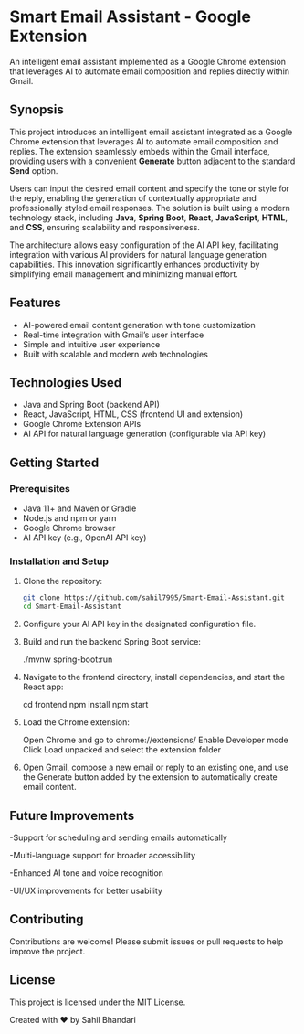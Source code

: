 # Smart Email Assistant - Google Extension

An intelligent email assistant implemented as a Google Chrome extension that leverages AI to automate email composition and replies directly within Gmail.

## Synopsis

This project introduces an intelligent email assistant integrated as a Google Chrome extension that leverages AI to automate email composition and replies. The extension seamlessly embeds within the Gmail interface, providing users with a convenient **Generate** button adjacent to the standard **Send** option.

Users can input the desired email content and specify the tone or style for the reply, enabling the generation of contextually appropriate and professionally styled email responses. The solution is built using a modern technology stack, including **Java**, **Spring Boot**, **React**, **JavaScript**, **HTML**, and **CSS**, ensuring scalability and responsiveness.

The architecture allows easy configuration of the AI API key, facilitating integration with various AI providers for natural language generation capabilities. This innovation significantly enhances productivity by simplifying email management and minimizing manual effort.

## Features

- AI-powered email content generation with tone customization
- Real-time integration with Gmail’s user interface
- Simple and intuitive user experience
- Built with scalable and modern web technologies

## Technologies Used

- Java and Spring Boot (backend API)
- React, JavaScript, HTML, CSS (frontend UI and extension)
- Google Chrome Extension APIs
- AI API for natural language generation (configurable via API key)

## Getting Started

### Prerequisites

- Java 11+ and Maven or Gradle
- Node.js and npm or yarn
- Google Chrome browser
- AI API key (e.g., OpenAI API key)

### Installation and Setup

1. Clone the repository:

   ```bash
   git clone https://github.com/sahil7995/Smart-Email-Assistant.git
   cd Smart-Email-Assistant
   
2. Configure your AI API key in the designated configuration file.
   
3. Build and run the backend Spring Boot service:
   
   ./mvnw spring-boot:run

4. Navigate to the frontend directory, install dependencies, and start the React app:
   
   cd frontend
   npm install
   npm start

5. Load the Chrome extension:

   Open Chrome and go to chrome://extensions/
   Enable Developer mode
   Click Load unpacked and select the extension folder

6. Open Gmail, compose a new email or reply to an existing one, and use the Generate button added by the extension to automatically create email content.

## Future Improvements

-Support for scheduling and sending emails automatically

-Multi-language support for broader accessibility

-Enhanced AI tone and voice recognition

-UI/UX improvements for better usability

## Contributing
Contributions are welcome! Please submit issues or pull requests to help improve the project.

## License
This project is licensed under the MIT License.

Created with ❤️ by Sahil Bhandari

